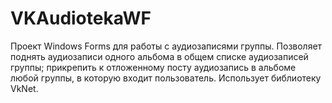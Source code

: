 # VKAudiotekaWF
Проект Windows Forms для работы с аудиозаписями группы. Позволяет поднять аудиозаписи одного альбома в общем списке аудиозаписей группы; прикрепить к отложенному посту аудиозапись в альбоме любой группы, в которую входит пользователь. Использует библиотеку VkNet.
